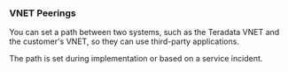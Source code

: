 ### VNET Peerings

You can set a path between two systems, such as the Teradata VNET and the customer's VNET, so they can use third-party applications.

The path is set during implementation or based on a service incident.